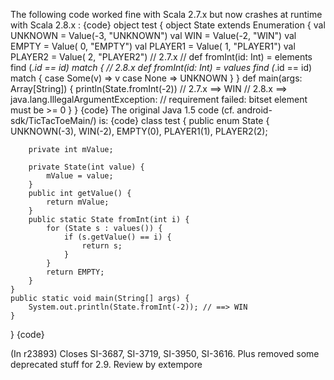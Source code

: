 The following code worked fine with Scala 2.7.x but now crashes at runtime with Scala 2.8.x :
{code}
object test {
  object State extends Enumeration {
    val UNKNOWN = Value(-3, "UNKNOWN")
    val WIN     = Value(-2, "WIN")
    val EMPTY   = Value( 0, "EMPTY")
    val PLAYER1 = Value( 1, "PLAYER1")
    val PLAYER2 = Value( 2, "PLAYER2")
// 2.7.x
//  def fromInt(id: Int) = elements find (_.id == id) match {
// 2.8.x
    def fromInt(id: Int) = values find (_.id == id) match {
      case Some(v) => v
      case None => UNKNOWN
    }
  }
  def main(args: Array[String]) {
    println(State.fromInt(-2))
    // 2.7.x ==> WIN
    // 2.8.x ==> java.lang.IllegalArgumentException:
    //           requirement failed: bitset element must be >= 0
  }
}
{code}
The original Java 1.5 code (cf. android-sdk/TicTacToeMain/) is:
{code}
class test {
    public enum State {
        UNKNOWN(-3),
        WIN(-2),
        EMPTY(0),
        PLAYER1(1),
        PLAYER2(2);

        private int mValue;

        private State(int value) {
            mValue = value;
        }
        public int getValue() {
            return mValue;
        }
        public static State fromInt(int i) {
            for (State s : values()) {
                if (s.getValue() == i) {
                    return s;
                }
            }
            return EMPTY;
        }
    }
    public static void main(String[] args) {
        System.out.println(State.fromInt(-2)); // ==> WIN
    }
}
{code}

(In r23893) Closes SI-3687, SI-3719, SI-3950, SI-3616. Plus removed some deprecated stuff for 2.9. Review by extempore
